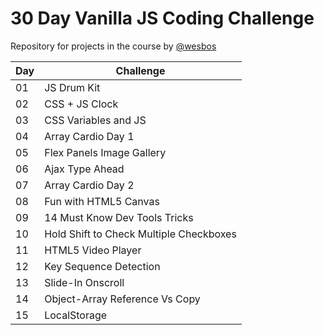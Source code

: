 # 30 Day Vanilla JS Coding Challenge

Repository for projects in the course by [@wesbos](https://github.com/wesbos)

| Day | Challenge                               |
| --- | --------------------------------------- |
| 01  | JS Drum Kit                             |
| 02  | CSS + JS Clock                          |
| 03  | CSS Variables and JS                    |
| 04  | Array Cardio Day 1                      |
| 05  | Flex Panels Image Gallery               |
| 06  | Ajax Type Ahead                         |
| 07  | Array Cardio Day 2                      |
| 08  | Fun with HTML5 Canvas                   |
| 09  | 14 Must Know Dev Tools Tricks           |
| 10  | Hold Shift to Check Multiple Checkboxes |
| 11  | HTML5 Video Player                      |
| 12  | Key Sequence Detection                  |
| 13  | Slide-In Onscroll                       |
| 14  | Object-Array Reference Vs Copy          |
| 15  | LocalStorage                            |
